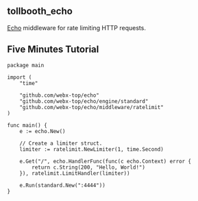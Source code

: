 ## tollbooth_echo

[Echo](https://github.com/webx-top/echo) middleware for rate limiting HTTP requests.


## Five Minutes Tutorial

```
package main

import (
	"time"

	"github.com/webx-top/echo"
	"github.com/webx-top/echo/engine/standard"
	"github.com/webx-top/echo/middleware/ratelimit"
)

func main() {
	e := echo.New()

	// Create a limiter struct.
	limiter := ratelimit.NewLimiter(1, time.Second)

	e.Get("/", echo.HandlerFunc(func(c echo.Context) error {
		return c.String(200, "Hello, World!")
	}), ratelimit.LimitHandler(limiter))

	e.Run(standard.New(":4444"))
}

```